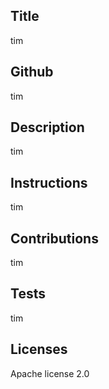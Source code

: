 
## Title 
tim
## Github 
tim
## Description 
tim
## Instructions 
tim
## Contributions 
tim
## Tests 
tim
## Licenses 
Apache license 2.0